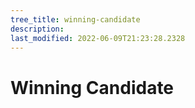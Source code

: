 ```yaml
---
tree_title: winning-candidate
description: 
last_modified: 2022-06-09T21:23:28.2328
---
```


# Winning Candidate
